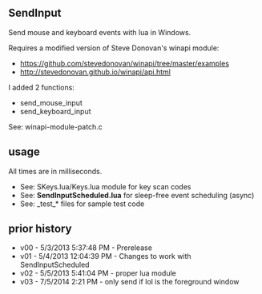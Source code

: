 ## SendInput

Send mouse and keyboard events with lua in Windows.

Requires a modified version of Steve Donovan's winapi module:

* https://github.com/stevedonovan/winapi/tree/master/examples
* http://stevedonovan.github.io/winapi/api.html

I added 2 functions:

* send_mouse_input
* send_keyboard_input

See: winapi-module-patch.c

## usage

All times are in milliseconds.

* See: SKeys.lua/Keys.lua module for key scan codes
* See: **SendInputScheduled.lua** for sleep-free event scheduling (async)
* See: \_test\_* files for sample test code

## prior history

* v00 - 5/3/2013 5:37:48 PM - Prerelease
* v01 - 5/4/2013 12:04:39 PM - Changes to work with SendInputScheduled
* v02 - 5/5/2013 5:41:04 PM - proper lua module
* v03 - 7/5/2014 2:21 PM - only send if lol is the foreground window

